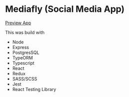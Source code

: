 <h1>Mediafly (Social Media App)</h1>

<a href="https://sma-postgres.herokuapp.com/" target="_blank">Preview App</a>

This was build with
<ul>
  <li>Node</li>
    <li>Express</li>
      <li>PostgresSQL</li>
          <li>TypeORM</li>
          <li>Typescript</li>
          <li>React</li>
      <li>Redux</li>
      <li>SASS/SCSS</li>
  <li>Jest</li>
  <li>React Testing Library</li>
 </ul>

